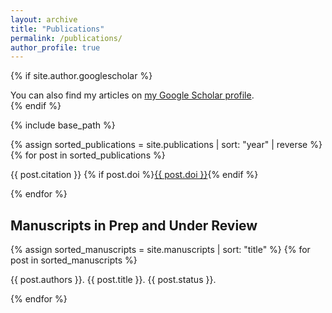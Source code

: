 ```yaml
---
layout: archive
title: "Publications"
permalink: /publications/
author_profile: true
---
```


{% if site.author.googlescholar %}
  <div class="wordwrap">You can also find my articles on <a href="{{site.author.googlescholar}}">my Google Scholar profile</a>.</div>
{% endif %}

{% include base_path %}

<!-- ## Published Papers -->

{% assign sorted_publications = site.publications | sort: "year" | reverse %}
{% for post in sorted_publications %}
  <p>{{ post.citation }} {% if post.doi %}<a href="{{ post.doi }}" target="_blank">{{ post.doi }}</a>{% endif %}</p>
{% endfor %}


## Manuscripts in Prep and Under Review

{% assign sorted_manuscripts = site.manuscripts | sort: "title" %}
{% for post in sorted_manuscripts %}
  <p>{{ post.authors }}. {{ post.title }}. {{ post.status }}.</p>
{% endfor %}
